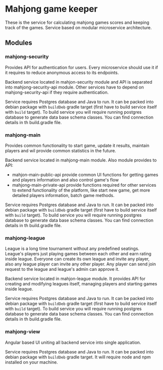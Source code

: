 # Mahjong game keeper

These is the service for calculating mahjong games scores and keeping track of the games.
Service based on modular microservice architecture.

## Modules

### mahjong-security
Provides API for authentication for users. Every microservice should use it if it requires
to reduce anonymous access to its endpoints.

Backend service located in mahjon-security module and API is separated into mahjong-security-api
module. Other services have to depend on mahjong-security-api if they require authentication.

Service requires Postgres database and Java to run. It can be packed into debian package with
`buildDeb` gradle target (first have to build service itself with `build` target). To build service
you will require running postgres database to generate data base schema classes. You can find
connection details in th build.gradle file.

### mahjong-main
Provides common functionality to start game, update it results, maintain players and wil provide 
common statistics in the future.

Backend service located in mahjong-main module. Also module provides to API:
  * mahjon-main-public-api provide common UI functions for getting games and players
  information and also control game's flow
  * mahjong-main-private-api provide functions required for other services to extend
  functionality of the platform, like start new game, get more detailed players information,
  batch game methods.
  
Service requires Postgres database and Java to run. It can be packed into debian package with
`buildDeb` gradle target (first have to build service itself with `build` target). To build service
you will require running postgres database to generate data base schema classes. You can find
connection details in th build.gradle file.

### mahjong-league
League is a long time tournament without any predefined seatings. League's players just
playing games between each other and earn rating inside league. Everyone can create 
its own league and invite any player, also any league player can invite any other player.
Any player can send join request to the league and league's admin can approve it.

Backend service located in mahjon-league module. It provides API for creating and modifying 
leagues itself, managing players and starting games inside league.

Service requires Postgres database and Java to run. It can be packed into debian package with
`buildDeb` gradle target (first have to build service itself with `build` target). To build service
you will require running postgres database to generate data base schema classes. You can find
connection details in th build.gradle file.

### mahjong-view
Angular based UI uniting all backend service into single application.

Service requires Postgres database and Java to run. It can be packed into debian package with
`buildDeb` gradle target. It will require node and npm installed on your machine.